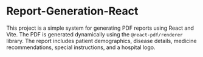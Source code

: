 # Report-Generation-React
This project is a simple system for generating PDF reports using React and Vite. The PDF is generated dynamically using the `@react-pdf/renderer` library. The report includes patient demographics, disease details, medicine recommendations, special instructions, and a hospital logo.
